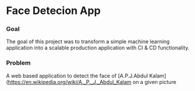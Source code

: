 # Face Detecion App

### Goal
The goal of this project was to transform a simple
machine learning application into a scalable production application with CI & CD functionality.

### Problem
A web based application to detect the face of [A.P.J.Abdul Kalam](https://en.wikipedia.org/wiki/A._P._J._Abdul_Kalam
on a given picture



